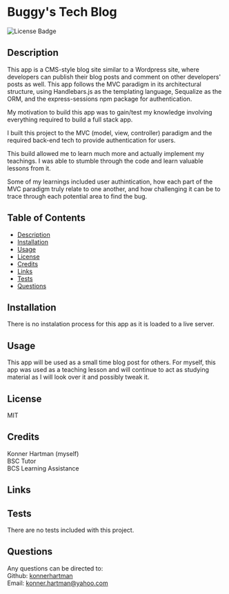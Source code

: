 # Buggy's Tech Blog
  ![License Badge](https://img.shields.io/badge/License-MIT-green.svg)
  
  ## Description
  This app is a CMS-style blog site similar to a Wordpress site, where developers can publish their blog posts and comment on other developers' posts as well. This app follows the MVC paradigm in its architectural structure, using Handlebars.js as the templating language, Sequalize as the ORM, and the express-sessions npm package for authentication.

  My motivation to build this app was to gain/test my knowledge involving everything required to build a full stack app.
 
  I built this project to the MVC (model, view, controller) paradigm and the required back-end tech to provide authentication for users.
 
  This build allowed me to learn much more and actually implement my teachings. I was able to stumble through the code and learn valuable lessons from it.

  Some of my learnings included user authintication, how each part of the MVC paradigm truly relate to one another, and how challenging it can be to trace through each potential area to find the bug.
  
  ## Table of Contents
  - [Description](#)
  - [Installation](#installation)
  - [Usage](#usage)
  - [License](#license)
  - [Credits](#credits)
  - [Links](#links)
  - [Tests](#tests)
  - [Questions](#questions)
  
  ## Installation
  There is no instalation process for this app as it is loaded to a live server.
  
  ## Usage
  This app will be used as a small time blog post for others. For myself, this app was used as a teaching lesson and will continue to act as studying material as I will look over it and possibly tweak it.
  
  ## License
  MIT
  
  ## Credits
  Konner Hartman (myself)
  </br>
  BSC Tutor
  </br>
  BCS Learning Assistance 

  ## Links
  
  
  ## Tests
  There are no tests included with this project.
  
  ## Questions
  Any questions can be directed to:
  <br/>
  Github: [konnerhartman](https://github.com/konnerhartman)
  <br/>
  Email: konner.hartman@yahoo.com
